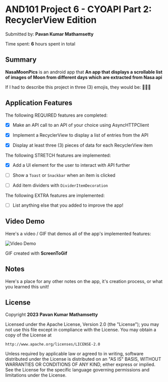 ﻿<!-- (This is a comment) INSTRUCTIONS: Go through this page and fill out any **bolded** entries with their correct values.-->


# AND101 Project 6 - CYOAPI Part 2: RecyclerView Edition


Submitted by: **Pavan Kumar Mathamsetty**


Time spent: **6** hours spent in total


## Summary


**NasaMoonPics** is an android app that **An app that displays a scrollable list of images of Moon from different days which are extracted from Nasa api**


If I had to describe this project in three (3) emojis, they would be: **🥱🥵🥵**


## Application Features


<!-- (This is a comment) Please be sure to change the [ ] to [x] for any features you completed.  If a feature is not checked [x], you might miss the points for that item! -->


The following REQUIRED features are completed:


- [x] Make an API call to an API of your choice using AsyncHTTPClient
- [x] Implement a RecyclerView to display a list of entries from the API
- [x] Display at least three (3) pieces of data for each RecyclerView item


The following STRETCH features are implemented:


- [x] Add a UI element for the user to interact with API further
- [ ] Show a `Toast` or `Snackbar` when an item is clicked
- [ ] Add item dividers with `DividerItemDecoration`


The following EXTRA features are implemented:


- [ ] List anything else that you added to improve the app!


## Video Demo


Here's a video / GIF that demos all of the app's implemented features:


<img src='https://i.imgur.com/h4mGH9Y.gif' title='Video' width='' alt='Video Demo' />


GIF created with **ScreenToGif**


<!-- Recommended tools:
- [Kap](https://getkap.co/) for macOS
- [ScreenToGif](https://www.screentogif.com/) for Windows
- [peek](https://github.com/phw/peek) for Linux. -->


## Notes


Here's a place for any other notes on the app, it's creation process, or what you learned this unit!


## License


Copyright **2023** **Pavan Kumar Mathamsetty**


Licensed under the Apache License, Version 2.0 (the "License");
you may not use this file except in compliance with the License.
You may obtain a copy of the License at


    http://www.apache.org/licenses/LICENSE-2.0


Unless required by applicable law or agreed to in writing, software
distributed under the License is distributed on an "AS IS" BASIS,
WITHOUT WARRANTIES OR CONDITIONS OF ANY KIND, either express or implied.
See the License for the specific language governing permissions and
limitations under the License.
